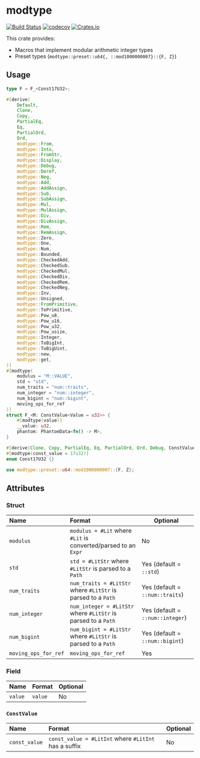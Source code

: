 # modtype

[![Build Status](https://img.shields.io/travis/qryxip/modtype.svg?branch=master&label=windows%20%26%20macos%20%26%20linux)](https://travis-ci.com/qryxip/modtype)
[![codecov](https://codecov.io/gh/qryxip/modtype/branch/master/graph/badge.svg)](https://codecov.io/gh/qryxip/modtype)
[![Crates.io](https://img.shields.io/crates/v/modtype.svg)](https://crates.io/crates/modtype)

This crate provides:
- Macros that implement modular arithmetic integer types
- Preset types (`modtype::preset::u64{, ::mod1000000007}::{F, Z}`)

## Usage

```rust
type F = F_<Const17U32>;

#[derive(
    Default,
    Clone,
    Copy,
    PartialEq,
    Eq,
    PartialOrd,
    Ord,
    modtype::From,
    modtype::Into,
    modtype::FromStr,
    modtype::Display,
    modtype::Debug,
    modtype::Deref,
    modtype::Neg,
    modtype::Add,
    modtype::AddAssign,
    modtype::Sub,
    modtype::SubAssign,
    modtype::Mul,
    modtype::MulAssign,
    modtype::Div,
    modtype::DivAssign,
    modtype::Rem,
    modtype::RemAssign,
    modtype::Zero,
    modtype::One,
    modtype::Num,
    modtype::Bounded,
    modtype::CheckedAdd,
    modtype::CheckedSub,
    modtype::CheckedMul,
    modtype::CheckedDiv,
    modtype::CheckedRem,
    modtype::CheckedNeg,
    modtype::Inv,
    modtype::Unsigned,
    modtype::FromPrimitive,
    modtype::ToPrimitive,
    modtype::Pow_u8,
    modtype::Pow_u16,
    modtype::Pow_u32,
    modtype::Pow_usize,
    modtype::Integer,
    modtype::ToBigInt,
    modtype::ToBigUint,
    modtype::new,
    modtype::get,
)]
#[modtype(
    modulus = "M::VALUE",
    std = "std",
    num_traits = "num::traits",
    num_integer = "num::integer",
    num_bigint = "num::bigint",
    moving_ops_for_ref
)]
struct F_<M: ConstValue<Value = u32>> {
    #[modtype(value)]
    __value: u32,
    phantom: PhantomData<fn() -> M>,
}

#[derive(Clone, Copy, PartialEq, Eq, PartialOrd, Ord, Debug, ConstValue)]
#[modtype(const_value = 17u32)]
enum Const17U32 {}
```

```rust
use modtype::preset::u64::mod1000000007::{F, Z};
```

## Attributes

### Struct

| Name                 | Format                                                         | Optional                         |
| :------------------- | :------------------------------------------------------------- | -------------------------------- |
| `modulus`            | `modulus = #Lit` where `#Lit` is converted/parsed to an `Expr` | No                               |
| `std`                | `std = #LitStr` where `#LitStr` is parsed to a `Path`          | Yes (default = `::std`)          |
| `num_traits`         | `num_traits = #LitStr` where `#LitStr` is parsed to a `Path`   | Yes (default = `::num::traits`)  |
| `num_integer`        | `num_integer = #LitStr` where `#LitStr` is parsed to a `Path`  | Yes (default = `::num::integer`) |
| `num_bigint`         | `num_bigint = #LitStr` where `#LitStr` is parsed to a `Path`   | Yes (default = `::num::bigint`)  |
| `moving_ops_for_ref` | `moving_ops_for_ref`                                           | Yes                              |

### Field

| Name                 | Format  | Optional |
| :------------------- | :------ | -------- |
| `value`              | `value` | No       |


### `ConstValue`

| Name                 | Format                                               | Optional  |
| :------------------- | :----------------------------------------------------| --------- |
| `const_value`        | `const_value = #LitInt` where `#LitInt` has a suffix | No        |
